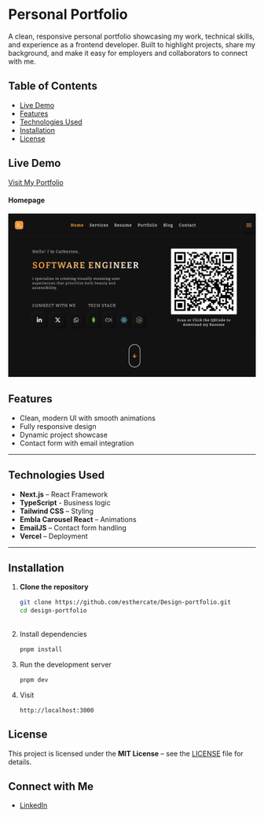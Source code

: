 # Personal Portfolio

A clean, responsive personal portfolio showcasing my work, technical skills, and experience as a frontend developer. Built to highlight projects, share my background, and make it easy for employers and collaborators to connect with me.

## Table of Contents

- [Live Demo](#live-demo)
- [Features](#features)
- [Technologies Used](#technologies-used)
- [Installation](#installation)
- [License](#license)

## Live Demo

[Visit My Portfolio](https://design-portfolio-woad.vercel.app/)

#### Homepage
![Homepage](./screenshots/new-portfolio.png)

## Features

- Clean, modern UI with smooth animations
- Fully responsive design
- Dynamic project showcase
- Contact form with email integration

---

## Technologies Used

- **Next.js** – React Framework
- **TypeScript** - Business logic
- **Tailwind CSS** – Styling
- **Embla Carousel React** – Animations
- **EmailJS** – Contact form handling
- **Vercel** – Deployment

---

## Installation

1. **Clone the repository**
   ```bash
   git clone https://github.com/esthercate/Design-portfolio.git
   cd design-portfolio
  
2. Install dependencies
   ```bash
   pnpm install

3. Run the development server
   ```bash
   pnpm dev

4. Visit
   ```arduino
   http://localhost:3000

## License

This project is licensed under the **MIT License** – see the [LICENSE](LICENSE) file for details.

## Connect with Me

- [LinkedIn](https://www.linkedin.com/in/catherine-vuthi-ba18aa179/)